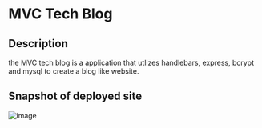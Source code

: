 # MVC Tech Blog

## Description
the MVC tech blog is a application that utlizes handlebars, express, bcrypt and mysql to create a blog like website.

## Snapshot of deployed site
![image](https://user-images.githubusercontent.com/95316362/167932644-34b75219-1378-47d7-b045-55297a3c5e77.png)
